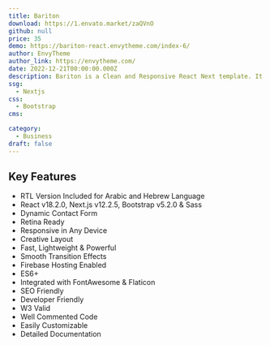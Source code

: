 ```yaml
---
title: Bariton
download: https://1.envato.market/zaQVnO
github: null
price: 35
demo: https://bariton-react.envytheme.com/index-6/
author: EnvyTheme
author_link: https://envytheme.com/
date: 2022-12-21T00:00:00.000Z
description: Bariton is a Clean and Responsive React Next template. It is built with ReactJS, NextJS, Bootstrap, and Sass with Firebase hosting setup.
ssg:
  - Nextjs
css:
  - Bootstrap
cms:

category:
  - Business
draft: false
---
```

## Key Features

- RTL Version Included for Arabic and Hebrew Language
- React v18.2.0, Next.js v12.2.5, Bootstrap v5.2.0 & Sass
- Dynamic Contact Form
- Retina Ready
- Responsive in Any Device
- Creative Layout
- Fast, Lightweight & Powerful
- Smooth Transition Effects
- Firebase Hosting Enabled
- ES6+
- Integrated with FontAwesome & Flaticon
- SEO Friendly
- Developer Friendly
- W3 Valid
- Well Commented Code
- Easily Customizable
- Detailed Documentation

